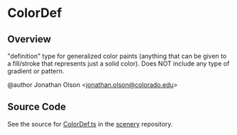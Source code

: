 # ColorDef

## Overview

"definition" type for generalized color paints (anything that can be given to a fill/stroke that represents just a
solid color). Does NOT include any type of gradient or pattern.

@author Jonathan Olson &lt;jonathan.olson@colorado.edu&gt;



## Source Code

See the source for [ColorDef.ts](https://github.com/phetsims/scenery/blob/main/js/util/ColorDef.ts) in the [scenery](https://github.com/phetsims/scenery) repository.
